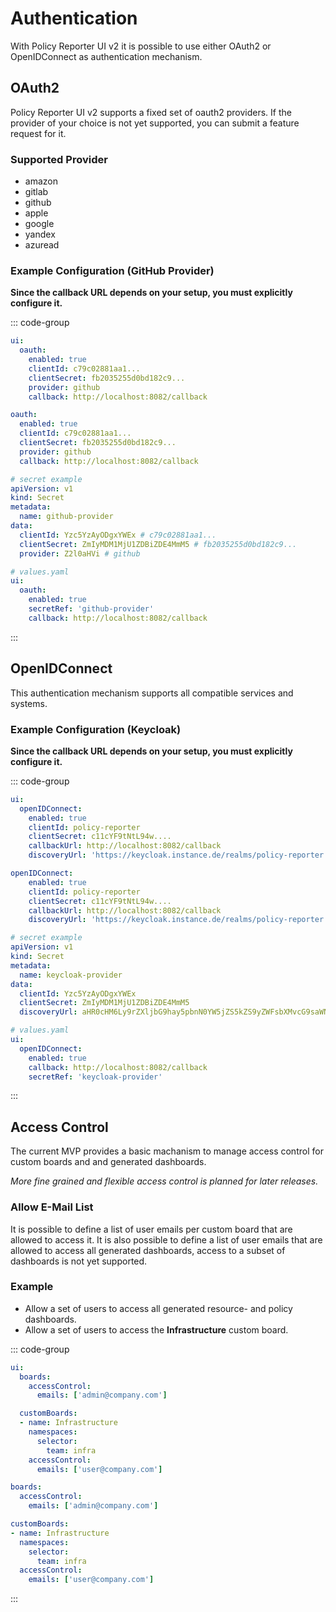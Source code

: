 # Authentication

With Policy Reporter UI v2 it is possible to use either OAuth2 or OpenIDConnect as authentication mechanism.

## OAuth2

Policy Reporter UI v2 supports a fixed set of oauth2 providers. If the provider of your choice is not yet supported, you can submit a feature request for it.

### Supported Provider

- amazon
- gitlab
- github
- apple
- google
- yandex
- azuread

### Example Configuration (GitHub Provider)

**Since the callback URL depends on your setup, you must explicitly configure it.**

::: code-group

```yaml [values.yaml]
ui:
  oauth:
    enabled: true
    clientId: c79c02881aa1...
    clientSecret: fb2035255d0bd182c9...
    provider: github
    callback: http://localhost:8082/callback
```

```yaml [config.yaml]
oauth:
  enabled: true
  clientId: c79c02881aa1...
  clientSecret: fb2035255d0bd182c9...
  provider: github
  callback: http://localhost:8082/callback
```

```yaml [Helm + SecretRef]
# secret example
apiVersion: v1
kind: Secret
metadata:
  name: github-provider
data:
  clientId: Yzc5YzAyODgxYWEx # c79c02881aa1...
  clientSecret: ZmIyMDM1MjU1ZDBiZDE4MmM5 # fb2035255d0bd182c9...
  provider: Z2l0aHVi # github

# values.yaml
ui:
  oauth:
    enabled: true
    secretRef: 'github-provider'
    callback: http://localhost:8082/callback
```

:::

## OpenIDConnect

This authentication mechanism supports all compatible services and systems.

### Example Configuration (Keycloak)

**Since the callback URL depends on your setup, you must explicitly configure it.**

::: code-group

```yaml [values.yaml]
ui:
  openIDConnect:
    enabled: true
    clientId: policy-reporter
    clientSecret: c11cYF9tNtL94w....
    callbackUrl: http://localhost:8082/callback
    discoveryUrl: 'https://keycloak.instance.de/realms/policy-reporter'
```

```yaml [config.yaml]
openIDConnect:
    enabled: true
    clientId: policy-reporter
    clientSecret: c11cYF9tNtL94w....
    callbackUrl: http://localhost:8082/callback
    discoveryUrl: 'https://keycloak.instance.de/realms/policy-reporter'
```

```yaml [Helm + SecretRef]
# secret example
apiVersion: v1
kind: Secret
metadata:
  name: keycloak-provider
data:
  clientId: Yzc5YzAyODgxYWEx
  clientSecret: ZmIyMDM1MjU1ZDBiZDE4MmM5
  discoveryUrl: aHR0cHM6Ly9rZXljbG9hay5pbnN0YW5jZS5kZS9yZWFsbXMvcG9saWN5LXJlcG9ydGVy

# values.yaml
ui:
  openIDConnect:
    enabled: true
    callback: http://localhost:8082/callback
    secretRef: 'keycloak-provider'
```

:::

## Access Control

The current MVP provides a basic machanism to manage access control for custom boards and and generated dashboards.

*More fine grained and flexible access control is planned for later releases.*

### Allow E-Mail List

It is possible to define a list of user emails per custom board that are allowed to access it. It is also possible to define a list of user emails that are allowed to access all generated dashboards, access to a subset of dashboards is not yet supported.

### Example

* Allow a set of users to access all generated resource- and policy dashboards.
* Allow a set of users to access the **Infrastructure** custom board.

::: code-group

```yaml [values.yaml]
ui:
  boards:
    accessControl:
      emails: ['admin@company.com']

  customBoards:
  - name: Infrastructure
    namespaces:
      selector:
        team: infra
    accessControl:
      emails: ['user@company.com']
```

```yaml [config.yaml]
boards:
  accessControl:
    emails: ['admin@company.com']

customBoards:
- name: Infrastructure
  namespaces:
    selector:
      team: infra
  accessControl:
    emails: ['user@company.com']
```

:::
